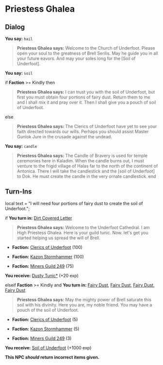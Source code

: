 # Priestess Ghalea
## Dialog

**You say:** `hail`



>**Priestess Ghalea says:** Welcome to the Church of Underfoot. Please open your soul to the greatness of Brell Serilis. May he guide you in all your future eavors. And may your soles long for the [Soil of Underfoot].

**You say:** `soil`



if **Faction** >= Kindly then 



>**Priestess Ghalea says:** I can trust you with the soil of Underfoot, but first you must obtain four portions of fairy dust. Return them to me and I shall mix it and pray over it. Then I shall give you a pouch of soil of Underfoot.




else



>**Priestess Ghalea says:** The Clerics of Underfoot have yet to see your faith directed towards our wills. Perhaps you should assist Master Gunlok Jure in the crusade against the undead.


**You say:** `candle`



>**Priestess Ghalea says:** The Candle of Bravery is used for temple ceremonies here in Kaladim. When the candle burns out, I must venture to the frigid village of Halas far to the north of the continent of Antonica. There I will take the candlestick and the [soil of Underfoot] to Dok. He must create the candle in the very ornate candlestick.
end

## Turn-Ins



local text = "I will need four portions of fairy dust to create the soil of Underfoot.";



if **You turn in:** [Dirt Covered Letter](/item/18765)


>**Priestess Ghalea says:** Welcome to the Underfoot Cathedral. I am High Priestess Ghalea. Here is your guild tunic. Now. let's get you started helping us spread the will of Brell.


* __Faction:__ [Clerics of Underfoot](/faction/227) (100)


* __Faction:__ [Kazon Stormhammer](/faction/274) (100)


* __Faction:__ [Miners Guild 249](/faction/293) (75)


 **You receive:**  [Dusty Tunic*](/item/13514) (+20 exp)

elseif **Faction** >= Kindly and  **You turn in:** [Fairy Dust](/item/12106), [Fairy Dust](/item/12106), [Fairy Dust](/item/12106), [Fairy Dust](/item/12106)


>**Priestess Ghalea says:** May the mighty power of Brell saturate this soil with his divinity.  Here you are, my noble friend.  You may have a pouch of the soil of Underfoot.





* __Faction:__ [Clerics of Underfoot](/faction/227) (5)


* __Faction:__ [Kazon Stormhammer](/faction/274) (5)


* __Faction:__ [Miners Guild 249](/faction/293) (3)


 **You receive:**  [Soil of Underfoot](/item/12282) (+1000 exp)

**This NPC *should* return incorrect items given.**
